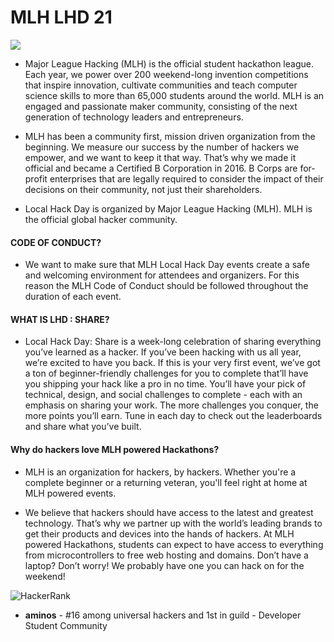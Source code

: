 # MLH LHD 21

<img src="https://user-images.githubusercontent.com/75872316/114308982-4e8cf580-9b03-11eb-9e60-669a755b0523.png">


- Major League Hacking (MLH) is the official student hackathon league. Each year, we power over 200 weekend-long invention competitions that inspire innovation, cultivate communities and teach computer science skills to more than 65,000 students around the world. MLH is an engaged and passionate maker community, consisting of the next generation of technology leaders and entrepreneurs.

- MLH has been a community first, mission driven organization from the beginning. We measure our success by the number of hackers we empower, and we want to keep it that way. That’s why we made it official and became a Certified B Corporation in 2016. B Corps are for-profit enterprises that are legally required to consider the impact of their decisions on their community, not just their shareholders.

- Local Hack Day is organized by Major League Hacking (MLH). MLH is the official global hacker community.

#### CODE OF CONDUCT?

- We want to make sure that MLH Local Hack Day events create a safe and welcoming environment for attendees and organizers. For this reason the MLH Code of Conduct should be followed throughout the duration of each event.

#### WHAT IS LHD : SHARE?

- Local Hack Day: Share is a week-long celebration of sharing everything you’ve learned as a hacker. If you’ve been hacking with us all year, we’re excited to have you back. If this is your very first event, we’ve got a ton of beginner-friendly challenges for you to complete that’ll have you shipping your hack like a pro in no time. You’ll have your pick of technical, design, and social challenges to complete - each with an emphasis on sharing your work. The more challenges you conquer, the more points you’ll earn. Tune in each day to check out the leaderboards and share what you’ve built.

#### Why do hackers love MLH powered Hackathons?

- MLH is an organization for hackers, by hackers. Whether you're a complete beginner or a returning veteran, you'll feel right at home at MLH powered events.

- We believe that hackers should have access to the latest and greatest technology. That’s why we partner up with the world’s leading brands to get their products and devices into the hands of hackers. At MLH powered Hackathons, students can expect to have access to everything from microcontrollers to free web hosting and domains. Don’t have a laptop? Don’t worry! We probably have one you can hack on for the weekend!

![HackerRank](https://user-images.githubusercontent.com/75872316/113808417-974f5200-9783-11eb-8cdb-d6a835328ba6.JPG)

- **aminos** - #16 among universal hackers and 1st in guild - Developer Student Community
